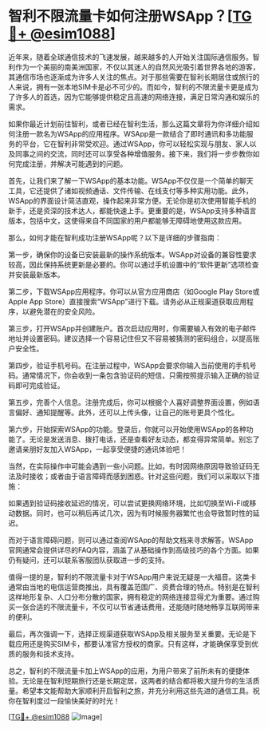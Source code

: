 # 智利不限流量卡如何注册WSApp？[[TG💪+ @esim1088](https://t.me/s/esim1088)]

近年来，随着全球通信技术的飞速发展，越来越多的人开始关注国际通信服务。智利作为一个美丽的南美洲国家，不仅以其迷人的自然风光吸引着世界各地的游客，其通信市场也逐渐成为许多人关注的焦点。对于那些需要在智利长期居住或旅行的人来说，拥有一张本地SIM卡是必不可少的。而如今，智利的不限流量卡更是成为了许多人的首选，因为它能够提供稳定且高速的网络连接，满足日常沟通和娱乐的需求。

如果你最近计划前往智利，或者已经在智利生活，那么这篇文章将为你详细介绍如何注册一款名为WSApp的应用程序。WSApp是一款结合了即时通讯和多功能服务的平台，它在智利非常受欢迎。通过WSApp，你可以轻松实现与朋友、家人以及同事之间的交流，同时还可以享受各种增值服务。接下来，我们将一步步教你如何完成注册，并解决可能遇到的问题。

首先，让我们来了解一下WSApp的基本功能。WSApp不仅仅是一个简单的聊天工具，它还提供了诸如视频通话、文件传输、在线支付等多种实用功能。此外，WSApp的界面设计简洁直观，操作起来非常方便。无论你是初次使用智能手机的新手，还是资深的技术达人，都能快速上手。更重要的是，WSApp支持多种语言版本，包括中文，这使得来自不同国家的用户都能够无障碍地使用这款应用。

那么，如何才能在智利成功注册WSApp呢？以下是详细的步骤指南：

第一步，确保你的设备已安装最新的操作系统版本。WSApp对设备的兼容性要求较高，因此保持系统更新是必要的。你可以通过手机设置中的“软件更新”选项检查并安装最新版本。

第二步，下载WSApp应用程序。你可以从官方应用商店（如Google Play Store或Apple App Store）直接搜索“WSApp”进行下载。请务必从正规渠道获取应用程序，以避免潜在的安全风险。

第三步，打开WSApp并创建账户。首次启动应用时，你需要输入有效的电子邮件地址并设置密码。建议选择一个容易记住但又不容易被猜测的密码组合，以提高账户安全性。

第四步，验证手机号码。在注册过程中，WSApp会要求你输入当前使用的手机号码。通常情况下，你会收到一条包含验证码的短信，只需按照提示输入正确的验证码即可完成验证。

第五步，完善个人信息。注册完成后，你可以根据个人喜好调整界面设置，例如语言偏好、通知提醒等。此外，还可以上传头像，让自己的账号更具个性化。

第六步，开始探索WSApp的功能。登录后，你就可以开始使用WSApp的各种功能了。无论是发送消息、拨打电话，还是查看好友动态，都变得异常简单。别忘了邀请亲朋好友加入WSApp，一起享受便捷的通讯体验吧！

当然，在实际操作中可能会遇到一些小问题。比如，有时因网络原因导致验证码无法及时接收；或者由于语言障碍而感到困惑。针对这些问题，我们可以采取以下措施：

如果遇到验证码接收延迟的情况，可以尝试更换网络环境，比如切换至Wi-Fi或移动数据。同时，也可以稍后再试几次，因为有时候服务器繁忙也会导致暂时性的延迟。

而对于语言障碍问题，则可以通过查阅WSApp的帮助文档来寻求解答。WSApp官网通常会提供详尽的FAQ内容，涵盖了从基础操作到高级技巧的各个方面。如果仍有疑问，还可以联系客服团队获取进一步的支持。

值得一提的是，智利的不限流量卡对于WSApp用户来说无疑是一大福音。这类卡通常由当地的电信运营商推出，具有覆盖范围广、资费合理的特点。特别是在智利这样地形复杂、人口分布分散的国家，拥有稳定的网络连接显得尤为重要。通过购买一张合适的不限流量卡，不仅可以节省通话费用，还能随时随地畅享互联网带来的便利。

最后，再次强调一下，选择正规渠道获取WSApp及相关服务至关重要。无论是下载应用还是购买SIM卡，都要认准官方授权的商家。只有这样，才能确保享受到优质的服务和技术支持。

总之，智利的不限流量卡加上WSApp的应用，为用户带来了前所未有的便捷体验。无论是在智利短期旅行还是长期定居，这两者的结合都将极大提升你的生活质量。希望本文能帮助大家顺利开启智利之旅，并充分利用这些先进的通信工具。祝你在智利度过一段愉快美好的时光！

[[TG💪+ @esim1088](https://t.me/s/esim1088) ![Image](https://i.postimg.cc/4NQfJmqS/Snipaste-2025-05-13-00-14-12.png)]